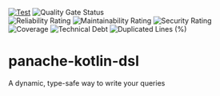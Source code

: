[![Test](https://github.com/Thijsiez/panache-kotlin-dsl/actions/workflows/test.yaml/badge.svg?branch=main)](https://github.com/Thijsiez/panache-kotlin-dsl/actions/workflows/test.yaml)
![Quality Gate Status](https://sonarqube.icken.ch/api/project_badges/measure?project=Thijsiez_panache-kotlin-dsl_760170ef-68c7-43b0-880d-cf1034afe3c6&metric=alert_status&token=sqb_cfafb36de6f18194da2e383324ee281b0de5b953)  
![Reliability Rating](https://sonarqube.icken.ch/api/project_badges/measure?project=Thijsiez_panache-kotlin-dsl_760170ef-68c7-43b0-880d-cf1034afe3c6&metric=reliability_rating&token=sqb_cfafb36de6f18194da2e383324ee281b0de5b953)
![Maintainability Rating](https://sonarqube.icken.ch/api/project_badges/measure?project=Thijsiez_panache-kotlin-dsl_760170ef-68c7-43b0-880d-cf1034afe3c6&metric=sqale_rating&token=sqb_cfafb36de6f18194da2e383324ee281b0de5b953)
![Security Rating](https://sonarqube.icken.ch/api/project_badges/measure?project=Thijsiez_panache-kotlin-dsl_760170ef-68c7-43b0-880d-cf1034afe3c6&metric=security_rating&token=sqb_cfafb36de6f18194da2e383324ee281b0de5b953)  
![Coverage](https://sonarqube.icken.ch/api/project_badges/measure?project=Thijsiez_panache-kotlin-dsl_760170ef-68c7-43b0-880d-cf1034afe3c6&metric=coverage&token=sqb_cfafb36de6f18194da2e383324ee281b0de5b953)
![Technical Debt](https://sonarqube.icken.ch/api/project_badges/measure?project=Thijsiez_panache-kotlin-dsl_760170ef-68c7-43b0-880d-cf1034afe3c6&metric=sqale_index&token=sqb_cfafb36de6f18194da2e383324ee281b0de5b953)
![Duplicated Lines (%)](https://sonarqube.icken.ch/api/project_badges/measure?project=Thijsiez_panache-kotlin-dsl_760170ef-68c7-43b0-880d-cf1034afe3c6&metric=duplicated_lines_density&token=sqb_cfafb36de6f18194da2e383324ee281b0de5b953)

# panache-kotlin-dsl
A dynamic, type-safe way to write your queries
